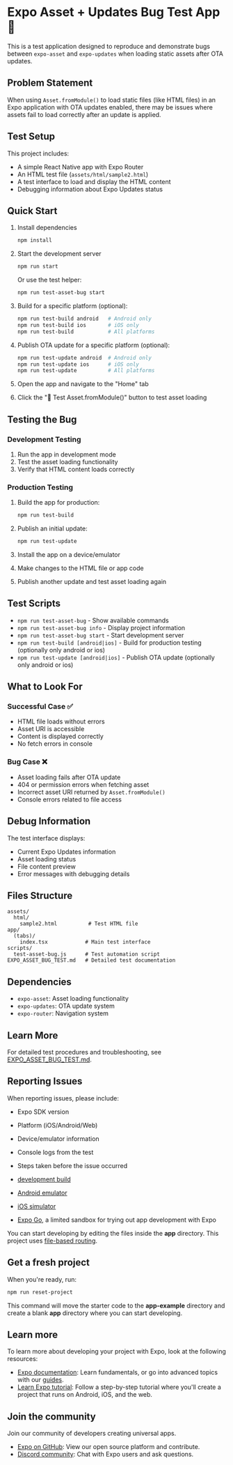 # Expo Asset + Updates Bug Test App 🧪

This is a test application designed to reproduce and demonstrate bugs between `expo-asset` and `expo-updates` when loading static assets after OTA updates.

## Problem Statement

When using `Asset.fromModule()` to load static files (like HTML files) in an Expo application with OTA updates enabled, there may be issues where assets fail to load correctly after an update is applied.

## Test Setup

This project includes:
- A simple React Native app with Expo Router
- An HTML test file (`assets/html/sample2.html`)
- A test interface to load and display the HTML content
- Debugging information about Expo Updates status

## Quick Start

1. Install dependencies

   ```bash
   npm install
   ```

2. Start the development server

   ```bash
   npm run start
   ```

   Or use the test helper:

   ```bash
   npm run test-asset-bug start
   ```

3. Build for a specific platform (optional):

   ```bash
   npm run test-build android   # Android only
   npm run test-build ios       # iOS only
   npm run test-build           # All platforms
   ```

4. Publish OTA update for a specific platform (optional):

   ```bash
   npm run test-update android  # Android only
   npm run test-update ios      # iOS only
   npm run test-update          # All platforms
   ```

5. Open the app and navigate to the "Home" tab

6. Click the "🚀 Test Asset.fromModule()" button to test asset loading

## Testing the Bug

### Development Testing
1. Run the app in development mode
2. Test the asset loading functionality
3. Verify that HTML content loads correctly

### Production Testing
1. Build the app for production:
   ```bash
   npm run test-build
   ```

2. Publish an initial update:
   ```bash
   npm run test-update
   ```

3. Install the app on a device/emulator

4. Make changes to the HTML file or app code

5. Publish another update and test asset loading again

## Test Scripts

- `npm run test-asset-bug` - Show available commands
- `npm run test-asset-bug info` - Display project information
- `npm run test-asset-bug start` - Start development server
- `npm run test-build [android|ios]` - Build for production testing (optionally only android or ios)
- `npm run test-update [android|ios]` - Publish OTA update (optionally only android or ios)

## What to Look For

### Successful Case ✅
- HTML file loads without errors
- Asset URI is accessible
- Content is displayed correctly
- No fetch errors in console

### Bug Case ❌
- Asset loading fails after OTA update
- 404 or permission errors when fetching asset
- Incorrect asset URI returned by `Asset.fromModule()`
- Console errors related to file access

## Debug Information

The test interface displays:
- Current Expo Updates information
- Asset loading status
- File content preview
- Error messages with debugging details

## Files Structure

```
assets/
  html/
    sample2.html          # Test HTML file
app/
  (tabs)/
    index.tsx            # Main test interface
scripts/
  test-asset-bug.js      # Test automation script
EXPO_ASSET_BUG_TEST.md   # Detailed test documentation
```

## Dependencies

- `expo-asset`: Asset loading functionality
- `expo-updates`: OTA update system
- `expo-router`: Navigation system

## Learn More

For detailed test procedures and troubleshooting, see [EXPO_ASSET_BUG_TEST.md](./EXPO_ASSET_BUG_TEST.md).

## Reporting Issues

When reporting issues, please include:
- Expo SDK version
- Platform (iOS/Android/Web)
- Device/emulator information
- Console logs from the test
- Steps taken before the issue occurred

- [development build](https://docs.expo.dev/develop/development-builds/introduction/)
- [Android emulator](https://docs.expo.dev/workflow/android-studio-emulator/)
- [iOS simulator](https://docs.expo.dev/workflow/ios-simulator/)
- [Expo Go](https://expo.dev/go), a limited sandbox for trying out app development with Expo

You can start developing by editing the files inside the **app** directory. This project uses [file-based routing](https://docs.expo.dev/router/introduction).

## Get a fresh project

When you're ready, run:

```bash
npm run reset-project
```

This command will move the starter code to the **app-example** directory and create a blank **app** directory where you can start developing.

## Learn more

To learn more about developing your project with Expo, look at the following resources:

- [Expo documentation](https://docs.expo.dev/): Learn fundamentals, or go into advanced topics with our [guides](https://docs.expo.dev/guides).
- [Learn Expo tutorial](https://docs.expo.dev/tutorial/introduction/): Follow a step-by-step tutorial where you'll create a project that runs on Android, iOS, and the web.

## Join the community

Join our community of developers creating universal apps.

- [Expo on GitHub](https://github.com/expo/expo): View our open source platform and contribute.
- [Discord community](https://chat.expo.dev): Chat with Expo users and ask questions.
